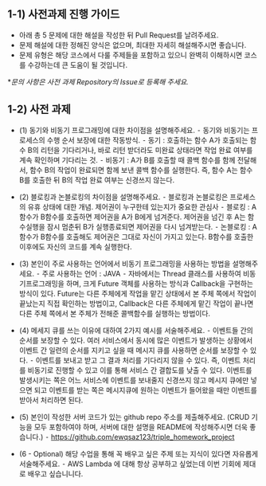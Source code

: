 ## 1-1) 사전과제 진행 가이드

- 아래 총 5 문제에 대한 해설을 작성한 뒤 Pull Request를 날려주세요.
- 문제 해설에 대한 정해진 양식은 없으며, 최대한 자세히 해설해주시면 좋습니다.
- 문제 유형은 해당 코스에서 다룰 주제들을 포함하고 있으니 완벽히 이해하시면 코스를 수강하는데 큰 도움이 될 것입니다.

**문의 사항은 사전 과제 Repository의 Issue로 등록해 주세요.*
  


## 1-2) 사전 과제

- (1) 동기와 비동기 프로그래밍에 대한 차이점을 설명해주세요.
	⁃	동기와 비동기는 프로세스의 수행 순서 보장에 대한 작동방식.
	⁃	동기 :  호출하는 함수 A가 호출되는 함수 B의 리턴을 기다리거나, 바로 리턴 받더라도 미완료 상태라면 작업 완료 여부를 계속 확인하며 기다리는 것.
	⁃	비동기 : A가 B를 호출할 때 콜백 함수를 함께 전달해서, 함수 B의 작업이 완료되면 함께 보낸 콜백 함수를 실행한다. 즉, 함수 A는 함수 B를 호출한 뒤 B의 작업 완료 여부는 신경쓰지 않는다.

- (2) 블로킹과 논블로킹의 차이점을 설명해주세요.
	⁃	블로킹과 논블로킹은 프로세스의 유휴 상태에 대한 개념. 제어권이 누구한테 있는지가 중요한 관심사
	⁃	블로킹 : A함수가 B함수를 호출하면 제어권을 A가 B에게 넘겨준다. 제어권을 넘긴 후 A는 함수실행을 잠시 멈춘뒤 B가 실행종료되면 제어권을 다시 넘겨받는다.
	⁃	논블로킹 : A함수가 B함수를 호출해도 제어권은 그대로 자신이 가지고 있는다. B함수를 호출한 이후에도 자신의 코드를 계속 실행한다.

- (3) 본인이 주로 사용하는 언어에서 비동기 프로그래밍을 사용하는 방법을 설명해주세요.
	⁃	주로 사용하는 언어 : JAVA
	⁃	자바에서는 Thread 클래스를 사용하여 비동기프로그래밍을 하며, 크게 Future 객체를 사용하는 방식과 Callback을 구현하는 방식이 있다. Future는 다른 주체에게 작업을 맡긴 상태에서 본 주체 쪽에서 작업이 끝났는지 직접 확인하는 방법이고, Callback은 다른 주체에게 맡긴 작업이 끝나면 다른 주체 쪽에서 본 주체가 전해준 콜백함수를 실행하는 방법이다.
  
- (4) 메세지 큐를 쓰는 이유에 대하여 2가지 예시를 서술해주세요.
	⁃	이벤트들 간의 순서를 보장할 수 있다. 여러 서비스에서 동시에 많은 이벤트가 발생하는 상황에서 이벤트 간 일련의 순서를 지키고 싶을 때 메시지 큐를 사용하면 순서를 보장할 수 있다.
	⁃	이벤트를 보내고 받고 그 결과 처리를 기다리지 않을 수 있다. 즉, 이벤트 처리를 비동기로 진행할 수 있고 이를 통해 서비스 간 결합도를 낮출 수 있다. 이벤트를 발생시키는 쪽은 어느 서비스에 이벤트를 보내줄지 신경쓰지 않고 메시지 큐에만 넣으면 되고 이벤트를 받는 쪽은 메시지큐에 원하는 이벤트가 들어왔을 때만 이벤트를 받아서 처리하면 된다. 
  
- (5) 본인이 작성한 서버 코드가 있는 github repo 주소를 제출해주세요. (CRUD 기능을 모두 포함하여야 하며, 서버에 대한 설명을 README에 작성해주시면 더욱 좋습니다.) 
	⁃	https://github.com/ewqsaz123/triple_homework_project

- (6 - Optional) 해당 수업을 통해 꼭 배우고 싶은 주제 또는 지식이 있다면 자유롭게 서술해주세요.
	⁃	AWS Lambda 에 대해 항상 공부하고 싶었는데 이번 기회에 제대로 배우고 싶습니니다.
